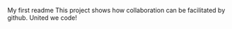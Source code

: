 My first readme
This project shows how collaboration can be facilitated by github. United we code! 
